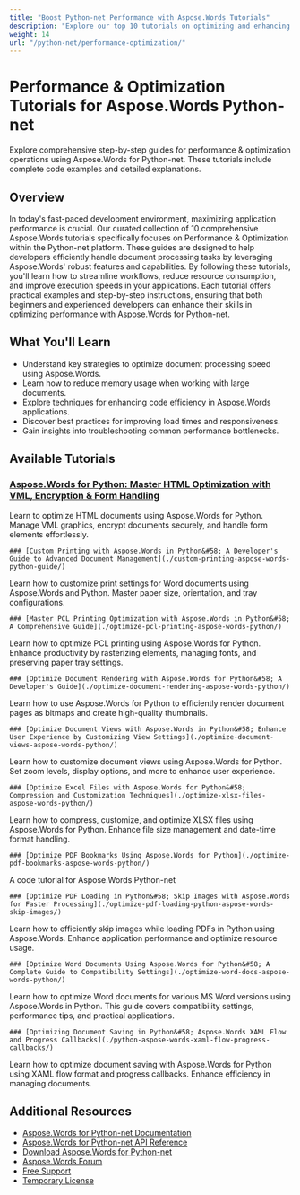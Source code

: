 ```yaml
---
title: "Boost Python-net Performance with Aspose.Words Tutorials"
description: "Explore our top 10 tutorials on optimizing and enhancing performance using Aspose.Words for Python-net. Perfect for developers seeking practical, hands-on guidance."
weight: 14
url: "/python-net/performance-optimization/"
---
```

# Performance & Optimization Tutorials for Aspose.Words Python-net

Explore comprehensive step-by-step guides for performance & optimization operations using Aspose.Words for Python-net. These tutorials include complete code examples and detailed explanations.

## Overview

In today's fast-paced development environment, maximizing application performance is crucial. Our curated collection of 10 comprehensive Aspose.Words tutorials specifically focuses on Performance & Optimization within the Python-net platform. These guides are designed to help developers efficiently handle document processing tasks by leveraging Aspose.Words' robust features and capabilities. By following these tutorials, you'll learn how to streamline workflows, reduce resource consumption, and improve execution speeds in your applications. Each tutorial offers practical examples and step-by-step instructions, ensuring that both beginners and experienced developers can enhance their skills in optimizing performance with Aspose.Words for Python-net.

## What You'll Learn

- Understand key strategies to optimize document processing speed using Aspose.Words.
- Learn how to reduce memory usage when working with large documents.
- Explore techniques for enhancing code efficiency in Aspose.Words applications.
- Discover best practices for improving load times and responsiveness.
- Gain insights into troubleshooting common performance bottlenecks.

## Available Tutorials

### [Aspose.Words for Python&#58; Master HTML Optimization with VML, Encryption & Form Handling](./aspose-words-python-html-vml-support-encryption-form-handling/)
Learn to optimize HTML documents using Aspose.Words for Python. Manage VML graphics, encrypt documents securely, and handle form elements effortlessly.

    ### [Custom Printing with Aspose.Words in Python&#58; A Developer's Guide to Advanced Document Management](./custom-printing-aspose-words-python-guide/)
Learn how to customize print settings for Word documents using Aspose.Words and Python. Master paper size, orientation, and tray configurations.

    ### [Master PCL Printing Optimization with Aspose.Words in Python&#58; A Comprehensive Guide](./optimize-pcl-printing-aspose-words-python/)
Learn how to optimize PCL printing using Aspose.Words for Python. Enhance productivity by rasterizing elements, managing fonts, and preserving paper tray settings.

    ### [Optimize Document Rendering with Aspose.Words for Python&#58; A Developer's Guide](./optimize-document-rendering-aspose-words-python/)
Learn how to use Aspose.Words for Python to efficiently render document pages as bitmaps and create high-quality thumbnails.

    ### [Optimize Document Views with Aspose.Words in Python&#58; Enhance User Experience by Customizing View Settings](./optimize-document-views-aspose-words-python/)
Learn how to customize document views using Aspose.Words for Python. Set zoom levels, display options, and more to enhance user experience.

    ### [Optimize Excel Files with Aspose.Words for Python&#58; Compression and Customization Techniques](./optimize-xlsx-files-aspose-words-python/)
Learn how to compress, customize, and optimize XLSX files using Aspose.Words for Python. Enhance file size management and date-time format handling.

    ### [Optimize PDF Bookmarks Using Aspose.Words for Python](./optimize-pdf-bookmarks-aspose-words-python/)
A code tutorial for Aspose.Words Python-net

    ### [Optimize PDF Loading in Python&#58; Skip Images with Aspose.Words for Faster Processing](./optimize-pdf-loading-python-aspose-words-skip-images/)
Learn how to efficiently skip images while loading PDFs in Python using Aspose.Words. Enhance application performance and optimize resource usage.

    ### [Optimize Word Documents Using Aspose.Words for Python&#58; A Complete Guide to Compatibility Settings](./optimize-word-docs-aspose-words-python/)
Learn how to optimize Word documents for various MS Word versions using Aspose.Words in Python. This guide covers compatibility settings, performance tips, and practical applications.

    ### [Optimizing Document Saving in Python&#58; Aspose.Words XAML Flow and Progress Callbacks](./python-aspose-words-xaml-flow-progress-callbacks/)
Learn how to optimize document saving with Aspose.Words for Python using XAML flow format and progress callbacks. Enhance efficiency in managing documents.

## Additional Resources

- [Aspose.Words for Python-net Documentation](https://docs.aspose.com/words/python-net/)
- [Aspose.Words for Python-net API Reference](https://reference.aspose.com/words/python-net/)
- [Download Aspose.Words for Python-net](https://releases.aspose.com/words/python-net/)
- [Aspose.Words Forum](https://forum.aspose.com/c/words/8)
- [Free Support](https://forum.aspose.com/)
- [Temporary License](https://purchase.aspose.com/temporary-license/)